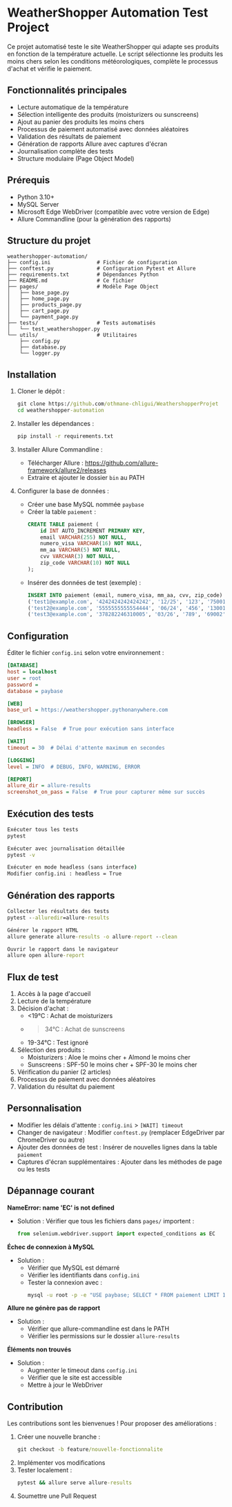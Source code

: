 # WeatherShopper Automation Test Project


Ce projet automatisé teste le site WeatherShopper qui adapte ses produits en fonction de la température actuelle. Le script sélectionne les produits les moins chers selon les conditions météorologiques, complète le processus d'achat et vérifie le paiement.

## Fonctionnalités principales
- Lecture automatique de la température
- Sélection intelligente des produits (moisturizers ou sunscreens)
- Ajout au panier des produits les moins chers
- Processus de paiement automatisé avec données aléatoires
- Validation des résultats de paiement
- Génération de rapports Allure avec captures d'écran
- Journalisation complète des tests
- Structure modulaire (Page Object Model)

## Prérequis
- Python 3.10+
- MySQL Server
- Microsoft Edge WebDriver (compatible avec votre version de Edge)
- Allure Commandline (pour la génération des rapports)

## Structure du projet
```
weathershopper-automation/
├── config.ini               # Fichier de configuration
├── conftest.py              # Configuration Pytest et Allure
├── requirements.txt         # Dépendances Python
├── README.md                # Ce fichier
├── pages/                   # Modèle Page Object
│   ├── base_page.py
│   ├── home_page.py
│   ├── products_page.py
│   ├── cart_page.py
│   └── payment_page.py
├── tests/                   # Tests automatisés
│   └── test_weathershopper.py
└── utils/                   # Utilitaires
    ├── config.py
    ├── database.py
    └── logger.py
```

## Installation

1. Cloner le dépôt :
   ```cmd
   git clone https://github.com/othmane-chligui/WeathershopperProjet
   cd weathershopper-automation
   ```
2. Installer les dépendances :
   ```cmd
   pip install -r requirements.txt
   ```
3. Installer Allure Commandline :
   - Télécharger Allure : https://github.com/allure-framework/allure2/releases
   - Extraire et ajouter le dossier `bin` au PATH

4. Configurer la base de données :
   - Créer une base MySQL nommée `paybase`
   - Créer la table `paiement` :
     ```sql
     CREATE TABLE paiement (
         id INT AUTO_INCREMENT PRIMARY KEY,
         email VARCHAR(255) NOT NULL,
         numero_visa VARCHAR(16) NOT NULL,
         mm_aa VARCHAR(5) NOT NULL,
         cvv VARCHAR(3) NOT NULL,
         zip_code VARCHAR(10) NOT NULL
     );
     ```
   - Insérer des données de test (exemple) :
     ```sql
     INSERT INTO paiement (email, numero_visa, mm_aa, cvv, zip_code) VALUES
     ('test1@example.com', '4242424242424242', '12/25', '123', '75001'),
     ('test2@example.com', '5555555555554444', '06/24', '456', '13001'),
     ('test3@example.com', '378282246310005', '03/26', '789', '69002');
     ```

## Configuration

Éditer le fichier `config.ini` selon votre environnement :
```ini
[DATABASE]
host = localhost
user = root
password = 
database = paybase

[WEB]
base_url = https://weathershopper.pythonanywhere.com

[BROWSER]
headless = False  # True pour exécution sans interface

[WAIT]
timeout = 30  # Délai d'attente maximum en secondes

[LOGGING]
level = INFO  # DEBUG, INFO, WARNING, ERROR

[REPORT]
allure_dir = allure-results
screenshot_on_pass = False  # True pour capturer même sur succès
```

## Exécution des tests

```cmd
Exécuter tous les tests
pytest

Exécuter avec journalisation détaillée
pytest -v

Exécuter en mode headless (sans interface)
Modifier config.ini : headless = True
```

## Génération des rapports

```cmd
Collecter les résultats des tests
pytest --alluredir=allure-results

Générer le rapport HTML
allure generate allure-results -o allure-report --clean

Ouvrir le rapport dans le navigateur
allure open allure-report
```

## Flux de test
1. Accès à la page d'accueil
2. Lecture de la température
3. Décision d'achat :
   - <19°C : Achat de moisturizers
   - >34°C : Achat de sunscreens
   - 19-34°C : Test ignoré
4. Sélection des produits :
   - Moisturizers : Aloe le moins cher + Almond le moins cher
   - Sunscreens : SPF-50 le moins cher + SPF-30 le moins cher
5. Vérification du panier (2 articles)
6. Processus de paiement avec données aléatoires
7. Validation du résultat du paiement

## Personnalisation
- Modifier les délais d'attente : `config.ini` > `[WAIT] timeout`
- Changer de navigateur : Modifier `conftest.py` (remplacer EdgeDriver par ChromeDriver ou autre)
- Ajouter des données de test : Insérer de nouvelles lignes dans la table `paiement`
- Captures d'écran supplémentaires : Ajouter dans les méthodes de page ou les tests

## Dépannage courant

**NameError: name 'EC' is not defined**
- Solution : Vérifier que tous les fichiers dans `pages/` importent :
  ```python
  from selenium.webdriver.support import expected_conditions as EC
  ```

**Échec de connexion à MySQL**
- Solution :
  - Vérifier que MySQL est démarré
  - Vérifier les identifiants dans `config.ini`
  - Tester la connexion avec :
    ```cmd
    mysql -u root -p -e "USE paybase; SELECT * FROM paiement LIMIT 1;"
    ```

**Allure ne génère pas de rapport**
- Solution :
  - Vérifier que allure-commandline est dans le PATH
  - Vérifier les permissions sur le dossier `allure-results`

**Éléments non trouvés**
- Solution :
  - Augmenter le timeout dans `config.ini`
  - Vérifier que le site est accessible
  - Mettre à jour le WebDriver

## Contribution
Les contributions sont les bienvenues ! Pour proposer des améliorations :

1. Créer une nouvelle branche :
   ```cmd
   git checkout -b feature/nouvelle-fonctionnalite
   ```
2. Implémenter vos modifications
3. Tester localement :
   ```cmd
   pytest && allure serve allure-results
   ```
4. Soumettre une Pull Request
